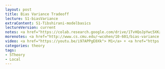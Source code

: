 ```yaml
---
layout: post
title: Bias Variance Tradeoff
lecture: S1-biasVariance
extraContent: S1-Tibshirani-modelbasics 
lectureVersion: current
notes: <a href="https://colab.research.google.com/drive/1TvHQoJpYwc5XKz0QGOY3yu1OTljSY5gn?usp=sharing">notebook validation and learning curves </a>
morenotes: <a href="http://www.cs.cmu.edu/~wcohen/10-601/bias-variance.pdf"> Useful BiasVar </a> + <a href="https://web.stanford.edu/~hastie/ElemStatLearn/">ESL Ch7</a>
video: <a href="https://youtu.be/i97APPgE0Xk"> M1</a> + <a href="https://youtu.be/QjUyLPnIQPE"> M2</a> 
categories: theory
tags:
- 5Theory
- Local
---
```

